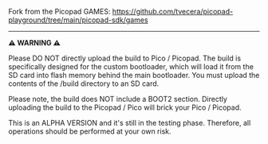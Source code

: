 Fork from the Picopad GAMES: https://github.com/tvecera/picopad-playground/tree/main/picopad-sdk/games

---

**⚠️ WARNING ⚠️**

Please DO NOT directly upload the build to Pico / Picopad. The build is specifically designed for the custom
bootloader, which will load it from the SD card into flash memory behind the main bootloader. You must upload the 
contents of the /build directory to an SD card.

Please note, the build does NOT include a BOOT2 section. Directly uploading the build to the Picopad / Pico will
brick your Pico / Picopad.

This is an ALPHA VERSION and it's still in the testing phase. Therefore, all operations should be performed at your own
risk. 
